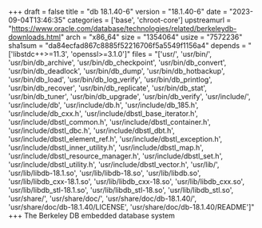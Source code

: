 +++
draft = false
title = "db 18.1.40-6"
version = "18.1.40-6"
date = "2023-09-04T13:46:35"
categories = ['base', 'chroot-core']
upstreamurl = "https://www.oracle.com/database/technologies/related/berkeleydb-downloads.html"
arch = "x86_64"
size = "1354064"
usize = "7572236"
sha1sum = "da84ecfad867c8885f52216706f5a5549f1156a4"
depends = "['libstdc++>=11.3', 'openssl>=3.1.0']"
files = "['usr/', 'usr/bin/', 'usr/bin/db_archive', 'usr/bin/db_checkpoint', 'usr/bin/db_convert', 'usr/bin/db_deadlock', 'usr/bin/db_dump', 'usr/bin/db_hotbackup', 'usr/bin/db_load', 'usr/bin/db_log_verify', 'usr/bin/db_printlog', 'usr/bin/db_recover', 'usr/bin/db_replicate', 'usr/bin/db_stat', 'usr/bin/db_tuner', 'usr/bin/db_upgrade', 'usr/bin/db_verify', 'usr/include/', 'usr/include/db', 'usr/include/db.h', 'usr/include/db_185.h', 'usr/include/db_cxx.h', 'usr/include/dbstl_base_iterator.h', 'usr/include/dbstl_common.h', 'usr/include/dbstl_container.h', 'usr/include/dbstl_dbc.h', 'usr/include/dbstl_dbt.h', 'usr/include/dbstl_element_ref.h', 'usr/include/dbstl_exception.h', 'usr/include/dbstl_inner_utility.h', 'usr/include/dbstl_map.h', 'usr/include/dbstl_resource_manager.h', 'usr/include/dbstl_set.h', 'usr/include/dbstl_utility.h', 'usr/include/dbstl_vector.h', 'usr/lib/', 'usr/lib/libdb-18.1.so', 'usr/lib/libdb-18.so', 'usr/lib/libdb.so', 'usr/lib/libdb_cxx-18.1.so', 'usr/lib/libdb_cxx-18.so', 'usr/lib/libdb_cxx.so', 'usr/lib/libdb_stl-18.1.so', 'usr/lib/libdb_stl-18.so', 'usr/lib/libdb_stl.so', 'usr/share/', 'usr/share/doc/', 'usr/share/doc/db-18.1.40/', 'usr/share/doc/db-18.1.40/LICENSE', 'usr/share/doc/db-18.1.40/README']"
+++
The Berkeley DB embedded database system